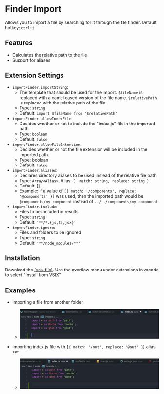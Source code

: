 # Finder Import
Allows you to import a file by searching for it through the file finder.
Default hotkey: `ctrl+i`

## Features
- Calculates the relative path to the file
- Support for aliases

## Extension Settings
* `importFinder.importString`:
  - The template that should be used for the import. `$fileName` is replaced with a camel cased version of the file name. `$relativePath` is replaced with the relative path of the file.
  - Type: `string`
  - Default: `import $fileName from '$relativePath'`
* `importFinder.allowIndexFile`:
  - Decides whether or not to include the "index.js" file in the imported path.
  - Type: `boolean`
  - Default: `false`
* `importFinder.allowFileExtension`: 
  - Decides whether or not the file extension will be included in the imported path.
  - Type: boolean
  - Default: `false`
* `importFinder.aliases`:
  - Declares directory aliases to be used instead of the relative file path
  - Type: `Array<Alias>`,
    Alias: `{ 
      match: string,
      replace: string
    }`
  - Default: []
  - Example: If a value of `[{ match: '/components', replace: '@components' }]` was used, then the imported path would be `@components/my-component` instead of `../../components/my-component`
* `importFinder.include`:
  - Files to be included in results
  - Type: `string`
  - Default: `'**/*.{js,ts,jsx}'`
* `importFinder.ignore`:
  - Files and folders to be ignored
  - Type: `string`
  - Default: `'**/node_modules/**'`

## Installation
Download the [(vsix file)](https://github.com/GaryGeorgeu/vscode-finder-import/raw/master/finder-import-0.0.1.vsix). Use the overflow menu under extensions in vscode to select "Install from VSIX".

## Examples
- Importing a file from another folder
  - ![example1](https://github.com/GaryGeorgeu/vscode-finder-import/blob/master/examples/example1.gif)

- Importing index.js file with `[{ match: '/out', replace: '@out' }]` alias set.
  - ![example2](https://github.com/GaryGeorgeu/vscode-finder-import/blob/master/examples/example2.gif)

